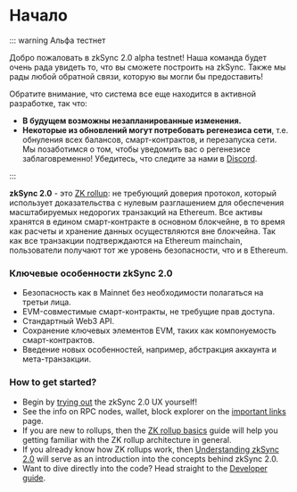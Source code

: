 # Начало

::: warning Альфа тестнет

Добро пожаловать в zkSync 2.0 alpha testnet! Наша команда будет очень рада увидеть то, что вы сможете построить на zkSync. Также мы рады любой обратной связи, которую вы могли бы предоставить!

Обратите внимание, что система все еще находится в активной разработке, так что:

- **В будущем возможны незапланированные изменения.**
- **Некоторые из обновлений могут потребовать регенезиса сети**, т.е. обнуления всех балансов, смарт-контрактов, и перезапуска сети. Мы позаботимся о том, чтобы уведомить вас о регенезисе заблаговременно! Убедитесь, что следите за нами в [Discord](https://discord.gg/px2aR7w).

:::

**zkSync 2.0** - это [ZK rollup](./rollups.md): не требующий доверия протокол, который использует доказательства с нулевым разглашением для обеспечения масштабируемых недорогих транзакций на Ethereum. Все активы хранятся в едином смарт-контракте в основном блокчейне, в то время как расчеты и хранение данных осуществляются вне блокчейна. Так как все транзакции подтверждаются на Ethereum mainchain, пользователи получают тот же уровень безопасности, что и в Ethereum.

### Ключевые особенности zkSync 2.0

- Безопасность как в Mainnet без необходимости полагаться на третьи лица.
- EVM-совместимые смарт-контракты, не требущие прав доступа.
- Стандартный Web3 API.
- Сохранение ключевых элементов EVM, таких как компонуемость смарт-контрактов.
- Введение новых особенностей, например, абстракция аккаунта и мета-транзакции.

### How to get started?

- Begin by [trying out](./testnet/user.md) the zkSync 2.0 UX yourself!
- See the info on RPC nodes, wallet, block explorer on the [important links](./testnet/important-links.md) page.
- If you are new to rollups, then the [ZK rollup basics](./rollups.md) guide will help you getting familiar with the ZK rollup architecture in general.
- If you already know how ZK rollups work, then [Understanding zkSync 2.0](./zksync-v2) will serve as an introduction into the concepts behind zkSync 2.0.
- Want to dive directly into the code? Head straight to the [Developer guide](./guide).
